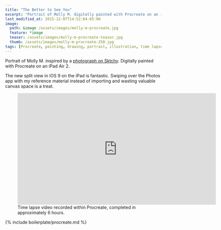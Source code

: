 ```yaml
---
title: "The Better to See You"
excerpt: "Portrait of Molly M. digitally painted with Procreate on an iPad."
last_modified_at: 2015-12-07T14:52:04-05:00
image: 
  path: &image /assets/images/molly-m-procreate.jpg
  feature: *image
  teaser: /assets/images/molly-m-procreate-teaser.jpg
  thumb: /assets/images/molly-m-procreate-250.jpg
tags: [Procreate, painting, drawing, portrait, illustration, time lapse, Sktchy]
---
```


Portrait of Molly M. inspired by a [photograph on Sktchy](http://sktchy.com/hvnEKC). Digitally painted with Procreate on an iPad Air 2.

The new split view in iOS 9 on the iPad is fantastic. Swiping over the Photos app with my reference material instead of importing and wasting valuable canvas space is a treat.

<figure>
  <iframe width="640" height="360" src="https://www.youtube-nocookie.com/embed/8DPmXlx58Dk?controls=0&amp;showinfo=0" frameborder="0" allowfullscreen></iframe>
  <figcaption>Time lapse video recorded within Procreate, completed in approximately 6 hours.</figcaption>
</figure>

{% include boilerplate/procreate.md %}
